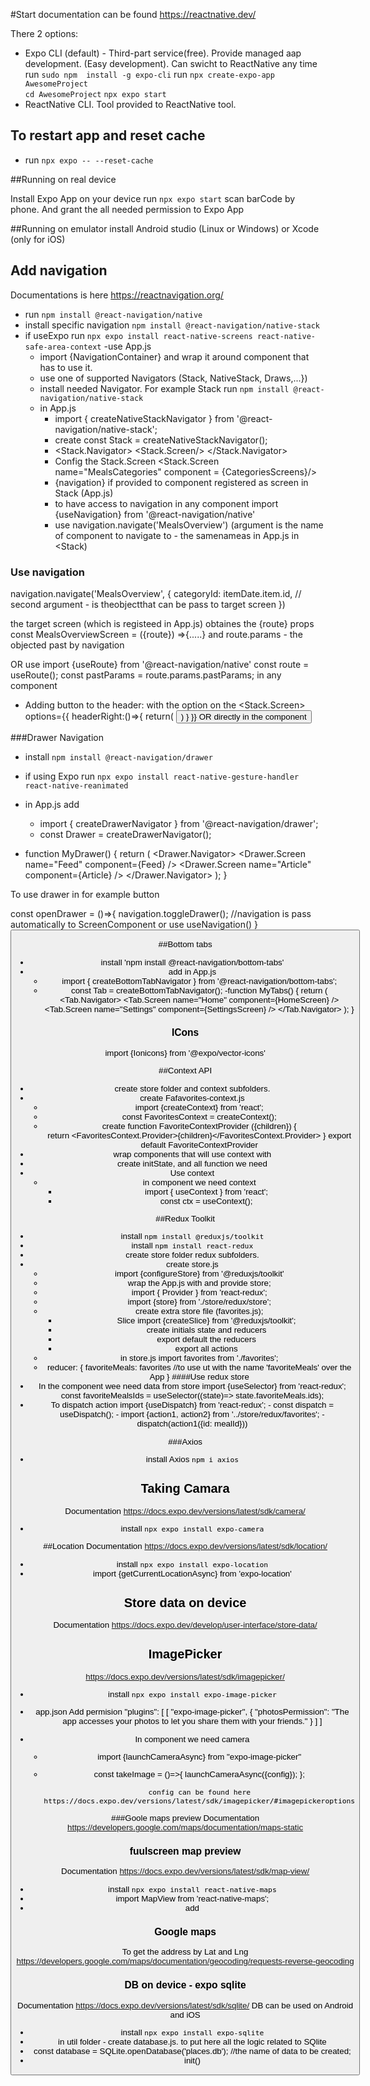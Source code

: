 #Start
documentation can be found https://reactnative.dev/

There 2 options:
- Expo CLI (default) - Third-part service(free). Provide managed aap development. (Easy development). Can swicht to ReactNative any time
 run `sudo npm  install -g expo-cli`
 run `npx create-expo-app AwesomeProject`      
      `cd AwesomeProject`
      `npx expo start`
- ReactNative CLI. Tool provided to ReactNative tool. 
## To restart app and reset cache
- run `npx expo -- --reset-cache`

##Running on real device

Install Expo App on your device
run `npx expo start`
scan barCode by phone. And grant the all needed permission to Expo App

##Running on emulator
install Android studio (Linux or Windows)
or 
Xcode (only for iOS)

## Add navigation
Documentations is here https://reactnavigation.org/

- run `npm install @react-navigation/native`
- install specific navigation  `npm install @react-navigation/native-stack`
- if useExpo 
    run `npx expo install react-native-screens react-native-safe-area-context`
-use App.js 
    - import {NavigationContainer} and wrap it around component that has to use it.
    - use one of supported Navigators (Stack, NativeStack, Draws,...})
    - install needed Navigator. For example Stack
    run `npm install @react-navigation/native-stack`
    - in App.js
      - import { createNativeStackNavigator } from '@react-navigation/native-stack';
      - create const Stack = createNativeStackNavigator();
      - <Stack.Navigator>
         <Stack.Screen/>
       </Stack.Navigator>
       - Config the Stack.Screen
          <Stack.Screen name="MealsCategories" component = {CategoriesScreens}/>
       - {navigation} if provided to component registered as screen in Stack (App.js)
       - to have access to navigation in any component import {useNavigation} from '@react-navigation/native'
       - use navigation.navigate('MealsOverview') (argument is the name of component to navigate to - the samenameas in App.js in <Stack)
      
### Use navigation
 navigation.navigate('MealsOverview', {
                categoryId: itemDate.item.id, // second argument - is theobjectthat can be pass to target screen
            }) 
            
 the target screen (which is registeed in App.js) obtaines the {route} props
 const MealsOverviewScreen = ({route}) =>{.....} and route.params - the objected past by navigation

OR 
use import {useRoute} from '@react-navigation/native'
const route = useRoute();
const pastParams = route.params.pastParams;
in any component

- Adding button to the header:
with the option on the <Stack.Screen>
options={{
        headerRight:()=>{
                            return(
                              <Button title="*"/>
                            )
                        }
                    }}
OR directly in the component

###Drawer Navigation
- install `npm install @react-navigation/drawer`
- if using Expo run `npx expo install react-native-gesture-handler react-native-reanimated`
- in App.js add 
    - import { createDrawerNavigator } from '@react-navigation/drawer';
    -   const Drawer = createDrawerNavigator();
 
-   function MyDrawer() {
   return (
     <Drawer.Navigator>
       <Drawer.Screen name="Feed" component={Feed} />
       <Drawer.Screen name="Article" component={Article} />
     </Drawer.Navigator>
   );
 }
 
To use drawer in for example button

const openDrawer = ()=>{
navigation.toggleDrawer(); //navigation is pass automatically to ScreenComponent or use useNavigation()
}
<Button onPress={openDrawer} title="openDrawer">

##Bottom tabs
- install 'npm install @react-navigation/bottom-tabs'
- add in App.js
    - import { createBottomTabNavigator } from '@react-navigation/bottom-tabs';
    - const Tab = createBottomTabNavigator();
    -function MyTabs() {
  return (
    <Tab.Navigator>
      <Tab.Screen name="Home" component={HomeScreen} />
      <Tab.Screen name="Settings" component={SettingsScreen} />
    </Tab.Navigator>
  );
}
### ICons
import {Ionicons} from '@expo/vector-icons'

##Context API
- create store folder and context subfolders.
- create Fafavorites-context.js
    - import {createContext} from 'react';         
    - const FavoritesContext = createContext();
    - create function FavoriteContextProvider ({children}) {             
                 return <FavoritesContext.Provider>{children}</FavoritesContext.Provider>
             }
             export default FavoriteContextProvider
- wrap components that will use context with <FavoriteContextProvider></FavoriteContextProvider>
- create initState, and all function we need
- Use context
  - in component we need context 
    - import { useContext } from 'react';
    - const ctx = useContext();
    
##Redux Toolkit
- install `npm install @reduxjs/toolkit`
- install `npm install react-redux`
- create store folder redux subfolders. 
- create store.js
    - import {configureStore} from '@reduxjs/toolkit'
    - wrap the App.js with  <Provider store={store}> and provide store;
    - import { Provider } from 'react-redux';
    - import {store} from './store/redux/store';
    - create extra store file (favorites.js);
        - Slice import {createSlice} from '@reduxjs/toolkit';
        - create initials state and reducers
        - export default the reducers
        - export all actions
    - in store.js import favorites from './favorites';
    - reducer: {
              favoriteMeals: favorites  //to use ut with the name 'favoriteMeals' over the App
          }
####Use redux store
- In the component wee need data from store import {useSelector} from 'react-redux';
     const favoriteMealsIds =  useSelector((state)=> state.favoriteMeals.ids);
- To dispatch action  import {useDispatch} from 'react-redux';
         - const dispatch = useDispatch();
         - import {action1, action2} from '../store/redux/favorites';
         - dispatch(action1({id: mealId}))


###Axios
- install Axios `npm i axios`

## Taking Camara
Documentation https://docs.expo.dev/versions/latest/sdk/camera/
- install `npx expo install expo-camera`

##Location 
Documentation https://docs.expo.dev/versions/latest/sdk/location/
- install `npx expo install expo-location`
- import {getCurrentLocationAsync} from 'expo-location'
## Store data on device
Documentation https://docs.expo.dev/develop/user-interface/store-data/


## ImagePicker
https://docs.expo.dev/versions/latest/sdk/imagepicker/
- install `npx expo install expo-image-picker`
- app.json Add permision 
"plugins": [
      [
        "expo-image-picker",
        {
          "photosPermission": "The app accesses your photos to let you share them with your friends."
        }
      ]
    ]
    
- In component we need camera 
    - import {launchCameraAsync} from "expo-image-picker"
    - const takeImage = ()=>{
              launchCameraAsync({config});
          };
          
          config can be found here https://docs.expo.dev/versions/latest/sdk/imagepicker/#imagepickeroptions


###Goole maps preview
Documentation https://developers.google.com/maps/documentation/maps-static

### fuulscreen map preview
Documentation https://docs.expo.dev/versions/latest/sdk/map-view/
- install `npx expo install react-native-maps`
- import MapView from 'react-native-maps';
- add <View style={styles.container}>
            <MapView style={styles.map} />
          </View>




### Google maps
To get the address by Lat and Lng 
https://developers.google.com/maps/documentation/geocoding/requests-reverse-geocoding


### DB on device - expo sqlite
Documentation https://docs.expo.dev/versions/latest/sdk/sqlite/
DB can be used on Android and iOS

- install `npx expo install expo-sqlite`
- in util folder - create database.js. to put here all the logic related to SQlite
- const database = SQLite.openDatabase('places.db'); //the name of data to be created;
- init()


